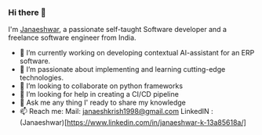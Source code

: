 ### Hi there 👋

I'm [Janaeshwar](https://janaesh1998.pythonanywhere.com/), a passionate self-taught Software developer and a freelance software engineer from India.

- 🔭 I’m currently working on developing contextual AI-assistant for an ERP software.
- 🌱 I’m passionate about implementing and learning cutting-edge technologies.
- 👯 I’m looking to collaborate on python frameworks
- 🤔 I’m looking for help in creating a CI/CD pipeline
- 💬 Ask me any thing I' ready to share my knowledge
- 📫 Reach me: 
      Mail: janaeshkrish1998@gmail.com
      LinkedIN : (Janaeshwar)[https://www.linkedin.com/in/janaeshwar-k-13a85618a/]


